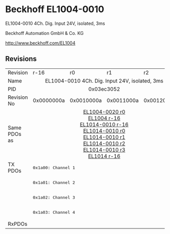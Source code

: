 # Beckhoff EL1004-0010

EL1004-0010 4Ch. Dig. Input 24V, isolated, 3ms

Beckhoff Automation GmbH & Co. KG

http://www.beckhoff.com/EL1004

## Revisions
<table>
<tr>
<td>Revision</td>
<td>r-16</td>
<td>r0</td>
<td>r1</td>
<td>r2</td>
</tr>
<tr>
<td>Name</td>
<td colspan=4 align="center">EL1004-0010 4Ch. Dig. Input 24V, isolated, 3ms</td>
</tr>
<tr>
<td>PID</td>
<td colspan=4 align="center">0x03ec3052</td>
</tr>
<tr>
<td>Revision No</td>
<td>0x0000000a</td>
<td>0x0010000a</td>
<td>0x0011000a</td>
<td>0x0012000a</td>
</tr>
<tr>
<td>Same PDOs as</td>
<td colspan=4 align="center"><a href="EL1004-0020.md">EL1004-0020 r0</a><br/><a href="EL1004.md">EL1004 r-16</a><br/><a href="EL1014-0010.md">EL1014-0010 r-16</a><br/><a href="EL1014-0010.md">EL1014-0010 r0</a><br/><a href="EL1014-0010.md">EL1014-0010 r1</a><br/><a href="EL1014-0010.md">EL1014-0010 r2</a><br/><a href="EL1014-0010.md">EL1014-0010 r3</a><br/><a href="EL1014.md">EL1014 r-16</a></td>
</tr>
<tr>
<td rowspan=4 valign=top>TX PDOs</td>
<td colspan=4 align="left"><pre>0x1a00: Channel 1</pre></td>
<td></td>
</tr>
<tr>
<td colspan=4 align="left"><pre>0x1a01: Channel 2</pre></td>
</tr>
<tr>
<td colspan=4 align="left"><pre>0x1a02: Channel 3</pre></td>
</tr>
<tr>
<td colspan=4 align="left"><pre>0x1a03: Channel 4</pre></td>
</tr>
<tr>
<td>RxPDOs</td>
<td colspan=4 align="left"></td>
</tr>
</table>
